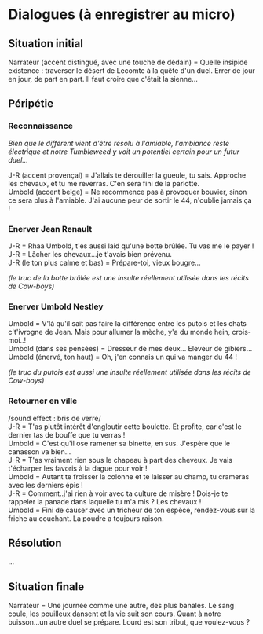<h1>Dialogues (à enregistrer au micro)

<h2>Situation initial</h2>  
Narrateur (accent distingué, avec une touche de dédain) = Quelle insipide existence : traverser le désert de Lecomte à la quête d'un duel. Errer de jour en jour, de part en part. Il faut croire que c'était la sienne... 

<h2>Péripétie</h2>  
<h3>Reconnaissance</h3>  

*Bien que le différent vient d'être résolu à l'amiable, l'ambiance reste électrique et notre Tumbleweed y voit un potentiel certain pour un futur duel...* 

J-R (accent provençal) = J'allais te dérouiller la gueule, tu sais. Approche les chevaux, et tu me reverras. C'en sera fini de la parlotte.<br />
Umbold (accent belge) = Ne recommence pas à provoquer bouvier, sinon ce sera plus à l'amiable. J'ai aucune peur de sortir le 44, n'oublie jamais ça ! 
 
<h3>Enerver Jean Renault</h3>
J-R = Rhaa Umbold, t'es aussi laid qu'une botte brûlée. Tu vas me le payer !<br />
J-R = Lâcher les chevaux...je t'avais bien prévenu.<br />
J-R (le ton plus calme et bas) = Prépare-toi, vieux bougre...

*(le truc de la botte brûlée est une insulte réellement utilisée dans les récits de Cow-boys)*

<h3>Enerver Umbold Nestley </h3>  
Umbold = V'là qu'il sait pas faire la différence entre les putois et les chats c't'ivrogne de Jean. Mais pour allumer la mèche, y'a du monde hein, crois-moi..!<br />
Umbold (dans ses pensées) = Dresseur de mes deux... Eleveur de gibiers...<br />
Umbold (énervé, ton haut) = Oh, j'en connais un qui va manger du 44 !    

*(le truc du putois est aussi une insulte réellement utilisée dans les récits de Cow-boys)*

<h3>Retourner en ville</h3>  
/sound effect : bris de verre/ <br />
J-R = T'as plutôt intérêt d'engloutir cette boulette. Et profite, car c'est le dernier tas de bouffe que tu verras !<br />
Umbold = C'est qu'il ose ramener sa binette, en sus. J'espère que le canasson va bien... <br />
J-R = T'as vraiment rien sous le chapeau à part des cheveux. Je vais t'écharper les favoris à la dague pour voir ! <br />
Umbold = Autant te froisser la colonne et te laisser au champ, tu crameras avec les derniers épis !<br />
J-R = Comment..j'ai rien à voir avec ta culture de misère ! Dois-je te rappeler la panade dans laquelle tu m'a mis ? Les chevaux !<br />
Umbold = Fini de causer avec un tricheur de ton espèce, rendez-vous sur la friche au couchant. La poudre a toujours raison. 

<h2>Résolution</h2>  
...

<h2>Situation finale</h2>  
Narrateur = Une journée comme une autre, des plus banales. Le sang coule, les pouilleux dansent et la vie suit son cours. Quant à notre buisson...un autre duel se prépare. Lourd est son tribut, que voulez-vous ?
